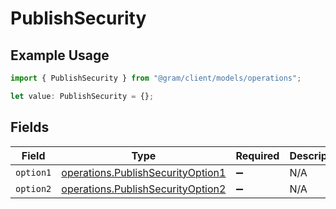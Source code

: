 # PublishSecurity

## Example Usage

```typescript
import { PublishSecurity } from "@gram/client/models/operations";

let value: PublishSecurity = {};
```

## Fields

| Field                                                                                  | Type                                                                                   | Required                                                                               | Description                                                                            |
| -------------------------------------------------------------------------------------- | -------------------------------------------------------------------------------------- | -------------------------------------------------------------------------------------- | -------------------------------------------------------------------------------------- |
| `option1`                                                                              | [operations.PublishSecurityOption1](../../models/operations/publishsecurityoption1.md) | :heavy_minus_sign:                                                                     | N/A                                                                                    |
| `option2`                                                                              | [operations.PublishSecurityOption2](../../models/operations/publishsecurityoption2.md) | :heavy_minus_sign:                                                                     | N/A                                                                                    |